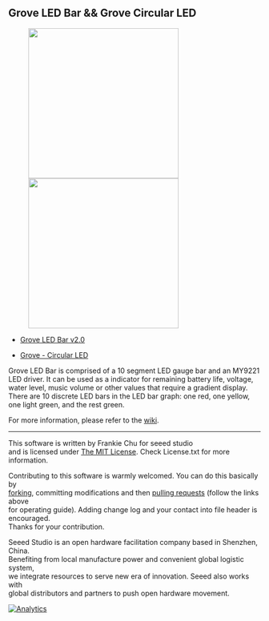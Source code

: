 Grove LED Bar && Grove  Circular LED
-------------------------------------------------------------

<figure class="half">
    <img src="https://github.com/Seeed-Studio/Grove_LED_Bar/blob/master/Grove_LED_Bar.gif?raw=true" width="300"/>
  <img src="https://www.seeedstudio.com/media/catalog/product/cache/ef3164306500b1080e8560b2e8b5cc0f/h/t/httpsstatics3.seeedstudio.comimagesproductgrove20circular20led.jpg" width="300"/>
</figure>



- [Grove LED Bar v2.0](https://www.seeedstudio.com/Grove-LED-Bar-v2.0-p-2474.html)

- [Grove - Circular LED](https://www.seeedstudio.com/Grove-Circular-LED-p-1353.html)


Grove LED Bar is comprised of a 10 segment LED gauge bar and an MY9221 LED driver.
It can be used as a indicator for remaining battery life, voltage, water level, music volume or other values that require a gradient display.
There are 10 discrete LED bars in the LED bar graph: one red, one yellow, one light green, and the rest green.


For more information, please refer to the [wiki](http://wiki.seeedstudio.com/Grove-LED_Bar/).


----

This software is written by Frankie Chu for seeed studio<br>
and is licensed under [The MIT License](http://opensource.org/licenses/mit-license.php). Check License.txt for more information.<br>

Contributing to this software is warmly welcomed. You can do this basically by<br>
[forking](https://help.github.com/articles/fork-a-repo), committing modifications and then [pulling requests](https://help.github.com/articles/using-pull-requests) (follow the links above<br>
for operating guide). Adding change log and your contact into file header is encouraged.<br>
Thanks for your contribution.

Seeed Studio is an open hardware facilitation company based in Shenzhen, China. <br>
Benefiting from local manufacture power and convenient global logistic system, <br>
we integrate resources to serve new era of innovation. Seeed also works with <br>
global distributors and partners to push open hardware movement.<br>


[![Analytics](https://ga-beacon.appspot.com/UA-46589105-3/Grove_LED_Bar)](https://github.com/igrigorik/ga-beacon)
